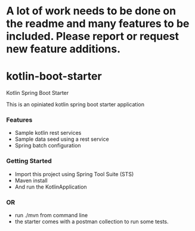 # A lot of work needs to be done on the readme and many features to be included. Please report or request new feature additions.


# kotlin-boot-starter
Kotlin Spring Boot Starter

This is an opiniated kotlin spring boot starter application 


### Features

* Sample kotlin rest services
* Sample data seed using a rest service
* Spring batch configuration

### Getting Started

* Import this project using Spring Tool Suite (STS)
* Maven install
* And run the KotlinApplication

### OR

* run ./mvn from command line
* the starter comes with a postman collection to run some tests.

